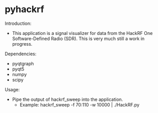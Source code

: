 # pyhackrf

Introduction:
 - This application is a signal visualizer for data from the HackRF One Software-Defined Radio (SDR). This is very much still a work in progress.

Dependencies:
 - pyqtgraph
 - pyqt5
 - numpy
 - scipy
 
Usage:
 - Pipe the output of hackrf_sweep into the application.
   - Example:  hackrf_sweep -f 70:110 -w 10000 | ./HackRF.py
